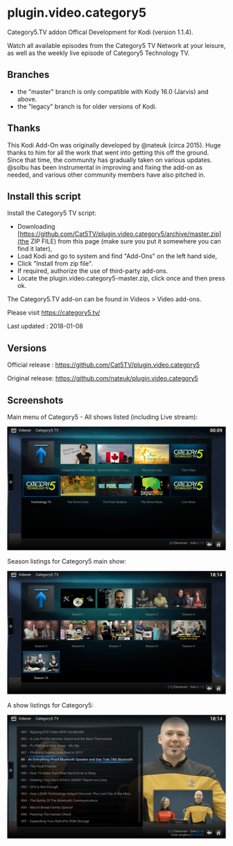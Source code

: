 # plugin.video.category5
Category5.TV addon Offical Development for Kodi (version 1.1.4).

Watch all available episodes from the Category5 TV Network at your leisure, as well as the weekly live episode of Category5 Technology TV.

## Branches
* the "master" branch is only compatible with Kody 16.0 (Jarvis) and above.
* the "legacy" branch is for older versions of Kodi.

## Thanks
This Kodi Add-On was originally developed by @nateuk (circa 2015). Huge thanks to him for all the work that went into getting this off the ground. Since that time, the community has gradually taken on various updates. @solbu has been instrumental in improving and fixing the add-on as needed, and various other community members have also pitched in.

## Install this script
Install the Category5 TV script:

* Downloading [https://github.com/Cat5TV/plugin.video.category5/archive/master.zip](the ZIP FILE) from this page
(make sure you put it somewhere you can find it later),
* Load Kodi and go to system and find "Add-Ons" on the left hand side,
* Click "Install from zip file".
* If required, authorize the use of third-party add-ons.
* Locate the plugin.video.category5-master.zip, click once and then press ok.

The Category5.TV add-on can be found in Videos > Video add-ons.


Please visit https://category5.tv/

Last updated : 2018-01-08

## Versions

Official release : https://github.com/Cat5TV/plugin.video.category5

Original release: https://github.com/nateuk/plugin.video.category5

## Screenshots

Main menu of Category5 - All shows listed (including Live stream):

![Main menu of Category5 - All shows listed including Live stream](resources/media/screenshots/mainscreen.png?raw=true)

Season listings for Category5 main show:

![Season listings for Category5 main show](resources/media/screenshots/seasons.png?raw=true)

A show listings for Category5:

![A show listings for Category5](resources/media/screenshots/mediaview.png?raw=true)


